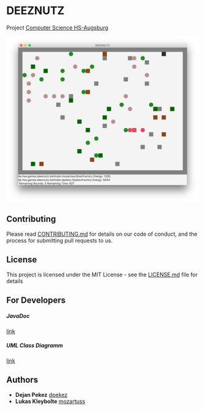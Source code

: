 # DEEZNUTZ

Project [Computer Science HS-Augsburg](https://www.hs-augsburg.de/en/Computer-Science/Computer-Science-BSc.html)

![Alt text](screenshot.png?raw=true "Screenshot, Mac Version")

## Contributing

Please read [CONTRIBUTING.md](CONTRIBUTING.md) for details on our code of conduct, and the process for submitting pull requests to us.

## License

This project is licensed under the MIT License - see the [LICENSE.md](https://github.com/dpekez/DEEZNUTS/blob/master/LICENSE) file for details

## For Developers
##### JavaDoc
[link](https://www.hs-augsburg.de/homes/dejan/deeznutz/JavaDoc/overview-summary.html)
##### UML Class Diagramm
[link](https://www.hs-augsburg.de/homes/dejan/deeznutz/file.png) 

## Authors

* **Dejan Pekez**  [dpekez](https://github.com/dpekez)
* **Lukas Kleybolte**  [mozartuss](https://github.com/mozartuss)
